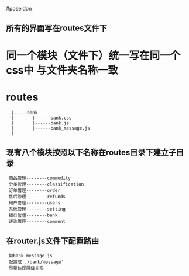 #poseidon

## 所有的界面写在routes文件下

#  同一个模块（文件下）统一写在同一个css中 与文件夹名称一致
#  routes 
      |-----bank 
      |       |------bank.css
      |       |------bank.js
      |       |------bank_message.js
      |

##   现有八个模块按照以下名称在routes目录下建立子目录
     商品管理--------commodity
     分类管理--------classification
     订单管理--------order
     售后管理--------refunds
     用户管理--------users
     系统管理--------setting
     银行管理--------bank
     评论管理--------comment

##   在router.js文件下配置路由
     如bank_message.js
     配置成'./bank/message'
     尽量体现层级关系
